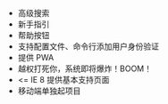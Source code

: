 - 高级搜索
- 新手指引
- 帮助按钮
- 支持配置文件、命令行添加用户身份验证
- 提供 PWA
- 越权打死你，系统即将爆炸！BOOM！
- <= IE 8 提供基本支持页面
- 移动端单独起项目